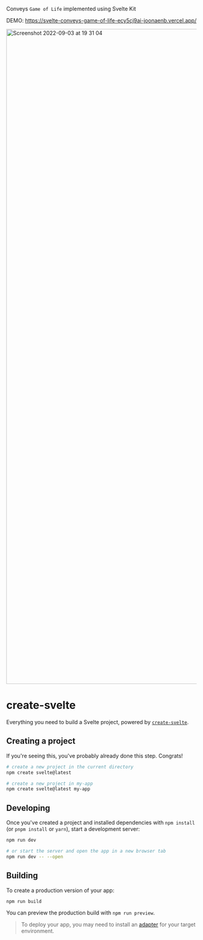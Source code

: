 Conveys `Game of Life` implemented using Svelte Kit

DEMO: https://svelte-conveys-game-of-life-ecy5cj9ai-joonaenb.vercel.app/

<img width="1728" alt="Screenshot 2022-09-03 at 19 31 04" src="https://user-images.githubusercontent.com/11061511/188280034-117dc668-2118-4993-8da7-3a80cfda4131.png">

# create-svelte

Everything you need to build a Svelte project, powered by [`create-svelte`](https://github.com/sveltejs/kit/tree/master/packages/create-svelte).

## Creating a project

If you're seeing this, you've probably already done this step. Congrats!

```bash
# create a new project in the current directory
npm create svelte@latest

# create a new project in my-app
npm create svelte@latest my-app
```

## Developing

Once you've created a project and installed dependencies with `npm install` (or `pnpm install` or `yarn`), start a development server:

```bash
npm run dev

# or start the server and open the app in a new browser tab
npm run dev -- --open
```

## Building

To create a production version of your app:

```bash
npm run build
```

You can preview the production build with `npm run preview`.

> To deploy your app, you may need to install an [adapter](https://kit.svelte.dev/docs/adapters) for your target environment.
